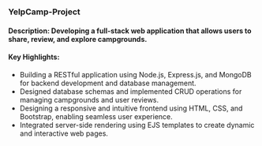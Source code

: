 ### YelpCamp-Project
#### Description: Developing a full-stack web application that allows users to share, review, and explore campgrounds.
#### Key Highlights:
- Building a RESTful application using Node.js, Express.js, and MongoDB for backend development and database management.
- Designed database schemas and implemented CRUD operations for managing campgrounds and user reviews.
- Designing a responsive and intuitive frontend using HTML, CSS, and Bootstrap, enabling seamless user experience.
- Integrated server-side rendering using EJS templates to create dynamic and interactive web pages.
